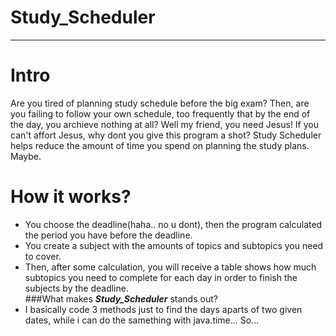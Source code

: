 # Study_Scheduler
----------------------------
# Intro
Are you tired of planning study schedule before the big exam? Then, are you failing to follow your own schedule, too frequently that by the end of the day, you archieve nothing at all? Well my friend, you need Jesus! If you can't affort Jesus, why dont you give this program a shot? Study Scheduler helps reduce the amount of time you spend on planning the study plans. Maybe.
# How it works? 
- You choose the deadline(haha.. no u dont), then the program calculated the period you have before the deadline.
- You create a subject with the amounts of topics and subtopics you need to cover. 
- Then, after some calculation, you will receive a table shows how much subtopics you need to complete for each day in order to finish the subjects by the deadline.  
###What makes *__Study_Scheduler__* stands out? 
- I basically code 3 methods just to find the days aparts of two given dates, while i can do the samething with java.time... So...
